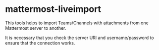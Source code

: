 # mattermost-liveimport
This tools helps to import Teams/Channels with attachments from one Mattermost server to another.

It is necessary that you check the server URI and username/password to ensure that the connection works.
